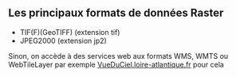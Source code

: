 ##  Les principaux formats de données Raster

- TIF(F)(GeoTIFF) (extension tif)
- JPEG2000 (extension jp2)

Sinon, on accède à des services web aux formats WMS, WMTS ou WebTileLayer par exemple [VueDuCiel.loire-atlantique.fr](http://vuduciel.loire-atlantique.fr/#18/47.20562/-1.56820) pour cela <!-- .element target="_blank" -->
